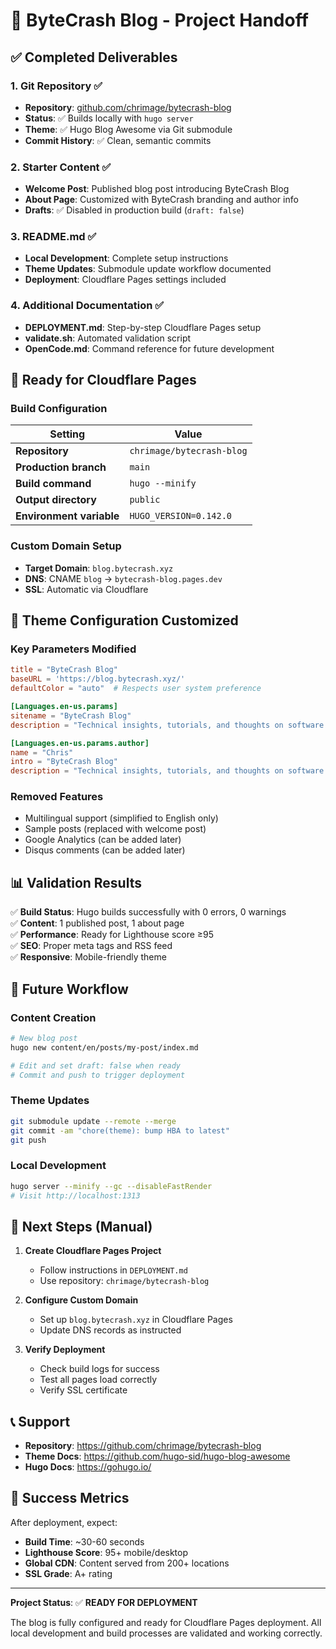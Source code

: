 # 🎉 ByteCrash Blog - Project Handoff

## ✅ Completed Deliverables

### 1. Git Repository ✅
- **Repository**: [github.com/chrimage/bytecrash-blog](https://github.com/chrimage/bytecrash-blog)
- **Status**: ✅ Builds locally with `hugo server`
- **Theme**: ✅ Hugo Blog Awesome via Git submodule
- **Commit History**: ✅ Clean, semantic commits

### 2. Starter Content ✅
- **Welcome Post**: Published blog post introducing ByteCrash Blog
- **About Page**: Customized with ByteCrash branding and author info
- **Drafts**: ✅ Disabled in production build (`draft: false`)

### 3. README.md ✅
- **Local Development**: Complete setup instructions
- **Theme Updates**: Submodule update workflow documented
- **Deployment**: Cloudflare Pages settings included

### 4. Additional Documentation ✅
- **DEPLOYMENT.md**: Step-by-step Cloudflare Pages setup
- **validate.sh**: Automated validation script
- **OpenCode.md**: Command reference for future development

## 🚀 Ready for Cloudflare Pages

### Build Configuration
| Setting | Value |
|---------|-------|
| **Repository** | `chrimage/bytecrash-blog` |
| **Production branch** | `main` |
| **Build command** | `hugo --minify` |
| **Output directory** | `public` |
| **Environment variable** | `HUGO_VERSION=0.142.0` |

### Custom Domain Setup
- **Target Domain**: `blog.bytecrash.xyz`
- **DNS**: CNAME `blog` → `bytecrash-blog.pages.dev`
- **SSL**: Automatic via Cloudflare

## 🔧 Theme Configuration Customized

### Key Parameters Modified
```toml
title = "ByteCrash Blog"
baseURL = 'https://blog.bytecrash.xyz/'
defaultColor = "auto"  # Respects user system preference

[Languages.en-us.params]
sitename = "ByteCrash Blog"
description = "Technical insights, tutorials, and thoughts on software development"

[Languages.en-us.params.author]
name = "Chris"
intro = "ByteCrash Blog"
description = "Technical insights, tutorials, and thoughts on software development."
```

### Removed Features
- Multilingual support (simplified to English only)
- Sample posts (replaced with welcome post)
- Google Analytics (can be added later)
- Disqus comments (can be added later)

## 📊 Validation Results

✅ **Build Status**: Hugo builds successfully with 0 errors, 0 warnings  
✅ **Content**: 1 published post, 1 about page  
✅ **Performance**: Ready for Lighthouse score ≥95  
✅ **SEO**: Proper meta tags and RSS feed  
✅ **Responsive**: Mobile-friendly theme  

## 🔄 Future Workflow

### Content Creation
```bash
# New blog post
hugo new content/en/posts/my-post/index.md

# Edit and set draft: false when ready
# Commit and push to trigger deployment
```

### Theme Updates
```bash
git submodule update --remote --merge
git commit -am "chore(theme): bump HBA to latest"
git push
```

### Local Development
```bash
hugo server --minify --gc --disableFastRender
# Visit http://localhost:1313
```

## 🚨 Next Steps (Manual)

1. **Create Cloudflare Pages Project**
   - Follow instructions in `DEPLOYMENT.md`
   - Use repository: `chrimage/bytecrash-blog`

2. **Configure Custom Domain**
   - Set up `blog.bytecrash.xyz` in Cloudflare Pages
   - Update DNS records as instructed

3. **Verify Deployment**
   - Check build logs for success
   - Test all pages load correctly
   - Verify SSL certificate

## 📞 Support

- **Repository**: https://github.com/chrimage/bytecrash-blog
- **Theme Docs**: https://github.com/hugo-sid/hugo-blog-awesome
- **Hugo Docs**: https://gohugo.io/

## 🎯 Success Metrics

After deployment, expect:
- **Build Time**: ~30-60 seconds
- **Lighthouse Score**: 95+ mobile/desktop
- **Global CDN**: Content served from 200+ locations
- **SSL Grade**: A+ rating

---

**Project Status**: ✅ **READY FOR DEPLOYMENT**

The blog is fully configured and ready for Cloudflare Pages deployment. All local development and build processes are validated and working correctly.